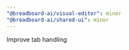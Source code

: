 ```yaml
---
"@breadboard-ai/visual-editor": minor
"@breadboard-ai/shared-ui": minor
---
```


Improve tab handling
